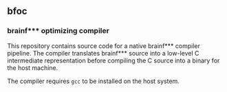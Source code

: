 ## bfoc
### brainf*** optimizing compiler

This repository contains source code for a native brainf*** compiler pipeline.
The compiler translates brainf*** source into a low-level C intermediate
representation before compiling the C source into a binary for the host machine.

The compiler requires `gcc` to be installed on the host system.
